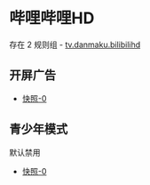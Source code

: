 # 哔哩哔哩HD

存在 2 规则组 - [tv.danmaku.bilibilihd](/src/apps/tv.danmaku.bilibilihd.ts)

## 开屏广告

- [快照-0](https://i.gkd.li/i/13031261)

## 青少年模式

默认禁用

- [快照-0](https://i.gkd.li/i/13166639)

